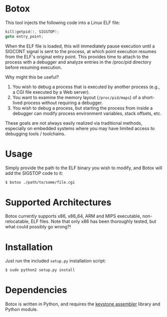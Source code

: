 Botox
=====

This tool injects the following code into a Linux ELF file:

```C
kill(getpid(), SIGSTOP);
goto entry_point;
```

When the ELF file is loaded, this will immediately pause execution until a SIGCONT signal is sent to the process, at which point execution resumes from the ELF's original entry point.
This provides time to attach to the process with a debugger and analyze entries in the /proc/pid directory before resuming execution.

Why might this be useful?

1. You wish to debug a process that is executed by another process (e.g., a CGI file executed by a Web server).
2. You want to examine the memory layout (`/proc/pid/maps`) of a short-lived process without requiring a debugger.
3. You wish to debug a process, but starting the process from inside a debugger can modify process environment variables, stack offsets, etc.

These goals are not always easily realized via traditional methods, especially on embedded systems where you may have limited access to debugging tools / toolchains.

Usage
=====

Simply provide the path to the ELF binary you wish to modify, and Botox will add the SIGSTOP code to it:

```bash
$ botox ./path/to/some/file.cgi
```

Supported Architectures
=======================

Botox currently supports x86, x86_64, ARM and MIPS executable, non-relocatable, ELF files. Note that only x86 has been thoroughly tested, but what could possibly go wrong?!

Installation
============

Just run the included `setup.py` installation script:

```bash
$ sudo python2 setup.py install
```

Dependencies
============

Botox is written in Python, and requires the [keystone assembler](http://www.keystone-engine.org/) library and Python module.

